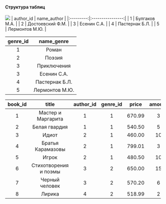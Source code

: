 **<h4>Структура таблиц</h4>**
![](https://ucarecdn.com/95045d96-412d-4e10-88f2-7ac6b13fada6/)
| author_id |    name_author   |
|:---------:|:----------------:|
| 1         | Булгаков М.А.    |
| 2         | Достоевский Ф.М. |
| 3         | Есенин С.А.      |
| 4         | Пастернак Б.Л.   |
| 5         | Лермонтов М.Ю.   |

| genre_id |   name_genre   |
|:--------:|:--------------:|
| 1        | Роман          |
| 2        | Поэзия         |
| 3        | Приключения    |
| 3        | Есенин С.А.    |
| 4        | Пастернак Б.Л. |
| 5        | Лермонтов М.Ю. |

| book_id |         title         | author_id | genre_id |  price | amount |
|:-------:|:---------------------:|:---------:|:--------:|:------:|:------:|
| 1       | Мастер и Маргарита    | 1         | 1        | 670.99 | 3      |
| 2       | Белая гвардия         | 1         | 1        | 540.50 | 5      |
| 3       | Идиот                 | 2         | 1        | 460.00 | 10     |
| 4       | Братья Карамазовы     | 2         | 1        | 799.01 | 3      |
| 5       | Игрок                 | 2         | 1        | 480.50 | 10     |
| 6       | Стихотворения и поэмы | 3         | 2        | 650.00 | 15     |
| 7       | Черный человек        | 3         | 2        | 570.20 | 6      |
| 8       | Лирика                | 4         | 2        | 518.99 | 2      |
